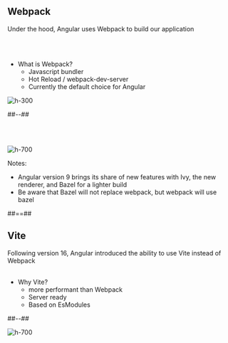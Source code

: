 <!-- .slide: class="two-column" -->

## Webpack

Under the hood, Angular uses Webpack to build our application

<br/><br/>

- What is Webpack?
  - Javascript bundler
  - Hot Reload / webpack-dev-server
  - Currently the default choice for Angular

![h-300](assets/images/school/architecture/webpack_logo.png)

##--##

<br/><br/>

![h-700](assets/images/school/architecture/build_exemple.png)

Notes:

- Angular version 9 brings its share of new features with Ivy, the new renderer, and Bazel for a lighter build
- Be aware that Bazel will not replace webpack, but webpack will use bazel

##==##

<!-- .slide: class="two-column" -->

## Vite

Following version 16, Angular introduced the ability to use Vite instead of Webpack
<br/><br/>

- Why Vite?
  - more performant than Webpack
  - Server ready
  - Based on EsModules

##--##

![h-700](assets/images/school/architecture/vite-logo.png)
